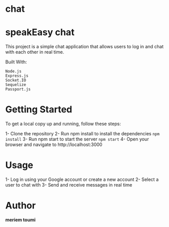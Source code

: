 # chat
# speakEasy chat
This project is a simple chat application that allows users to log in and chat with each other in real time.

Built With:
```
Node.js
Express.js
Socket.IO
Sequelize
Passport.js
```
# Getting Started
To get a local copy up and running, follow these steps:

1- Clone the repository
2- Run npm install to install the dependencies
```npm install```
3- Run npm start to start the server
```npm start```
4- Open your browser and navigate to http://localhost:3000

# Usage
1- Log in using your Google account or create a new account
2- Select a user to chat with
3- Send and receive messages in real time

# Author
**meriem toumi**


